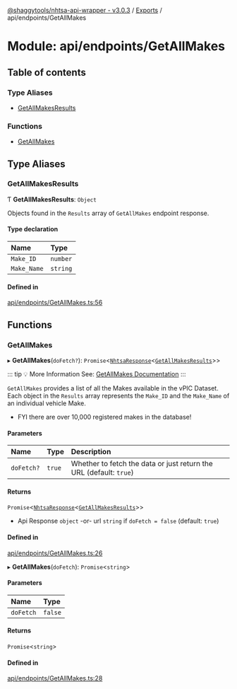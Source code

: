 [@shaggytools/nhtsa-api-wrapper - v3.0.3](../index.md) / [Exports](../modules.md) / api/endpoints/GetAllMakes

# Module: api/endpoints/GetAllMakes

## Table of contents

### Type Aliases

- [GetAllMakesResults](api_endpoints_GetAllMakes.md#getallmakesresults)

### Functions

- [GetAllMakes](api_endpoints_GetAllMakes.md#getallmakes)

## Type Aliases

### GetAllMakesResults

Ƭ **GetAllMakesResults**: `Object`

Objects found in the `Results` array of `GetAllMakes` endpoint response.

#### Type declaration

| Name        | Type     |
| :---------- | :------- |
| `Make_ID`   | `number` |
| `Make_Name` | `string` |

#### Defined in

[api/endpoints/GetAllMakes.ts:56](https://github.com/ShaggyTech/nhtsa-api-wrapper/blob/main/packages/lib/src/api/endpoints/GetAllMakes.ts#L56)

## Functions

### GetAllMakes

▸ **GetAllMakes**(`doFetch?`): `Promise`<[`NhtsaResponse`](api_types.md#nhtsaresponse)<[`GetAllMakesResults`](api_endpoints_GetAllMakes.md#getallmakesresults)\>\>

::: tip :bulb: More Information
See: [GetAllMakes Documentation](/api/endpoints/get-all-makes)
:::

`GetAllMakes` provides a list of all the Makes available in the vPIC Dataset.
Each object in the `Results` array represents the `Make_ID` and the `Make_Name` of
an individual vehicle Make.

- FYI there are over 10,000 registered makes in the database!

#### Parameters

| Name       | Type   | Description                                                        |
| :--------- | :----- | :----------------------------------------------------------------- |
| `doFetch?` | `true` | Whether to fetch the data or just return the URL (default: `true`) |

#### Returns

`Promise`<[`NhtsaResponse`](api_types.md#nhtsaresponse)<[`GetAllMakesResults`](api_endpoints_GetAllMakes.md#getallmakesresults)\>\>

- Api Response `object`
  -or- url `string` if `doFetch = false` (default: `true`)

#### Defined in

[api/endpoints/GetAllMakes.ts:26](https://github.com/ShaggyTech/nhtsa-api-wrapper/blob/main/packages/lib/src/api/endpoints/GetAllMakes.ts#L26)

▸ **GetAllMakes**(`doFetch`): `Promise`<`string`\>

#### Parameters

| Name      | Type    |
| :-------- | :------ |
| `doFetch` | `false` |

#### Returns

`Promise`<`string`\>

#### Defined in

[api/endpoints/GetAllMakes.ts:28](https://github.com/ShaggyTech/nhtsa-api-wrapper/blob/main/packages/lib/src/api/endpoints/GetAllMakes.ts#L28)
